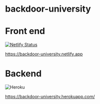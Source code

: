 # backdoor-university

# Front end
[![Netlify Status](https://api.netlify.com/api/v1/badges/ef20bf1b-6773-4988-93e0-6caf3b38f8b5/deploy-status)](https://app.netlify.com/sites/backdoor-university/deploys)

https://backdoor-university.netlify.app

# Backend
![Heroku](https://heroku-badge.herokuapp.com/?app=heroku-badge)

https://backdoor-university.herokuapp.com/
